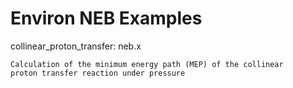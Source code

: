 # Environ NEB Examples

collinear_proton_transfer: neb.x

    Calculation of the minimum energy path (MEP) of the collinear 
    proton transfer reaction under pressure

